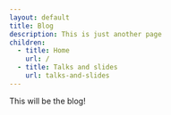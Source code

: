 ```yaml
---
layout: default
title: Blog
description: This is just another page
children:
  - title: Home
    url: /
  - title: Talks and slides
    url: talks-and-slides
---
```


This will be the blog!
